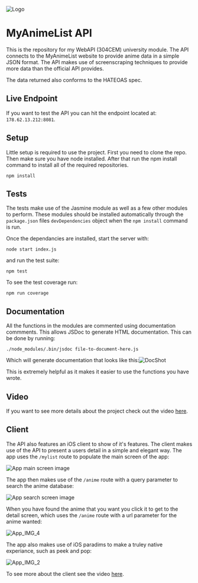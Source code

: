 ![Logo](README_FILES/Logo.png)

# MyAnimeList API

This is the repository for my WebAPI (304CEM) university module. The API connects to the MyAnimeList website to provide anime data in a simple JSON format. The API makes use of screenscraping techniques to provide more data than the official API provides.

The data returned also conforms to the HATEOAS spec.

## Live Endpoint

If you want to test the API you can hit the endpoint located at: `178.62.13.212:8081`.

## Setup

Little setup is required to use the project. First you need to clone the repo. Then make sure you have node installed. After that run the npm install command to install all of the required repositories.

```
npm install
```

## Tests

The tests make use of the Jasmine module as well as a few other modules to perform. These modules should be installed automatically through the `package.json` files `devDependencies` object when the `npm install` command is run.

Once the dependancies are installed, start the server with:

```
node start index.js
```

and run the test suite:

```
npm test
```

To see the test coverage run:

```
npm run coverage
```



## Documentation

All the functions in the modules are commented using documentation commments. This allows JSDoc to generate HTML documentation. This can be done by running:

```
./node_modules/.bin/jsdoc file-to-document-here.js
```

Which will generate documentation that looks like this:![DocShot](./README_FILES/DocShot.png)

This is extremely helpful as it makes it easier to use the functions you have wrote.

## Video

If you want to see more details about the project check out the video [here]().



## Client

The API also features an iOS client to show of it's features. The client makes use of the API to present a users detail in a simple and elegant way. The app uses the `/mylist` route to populate the main screen of the app:

![App main screen image](README_FILES/App_IMG_1.png)

The app then makes use of the `/anime` route with a query parameter to search the anime database:

![App search screen image](README_FILES/App_IMG_3.png)

When you have found the anime that you want you click it to get to the detail screen, which uses the `/anime` route with a url parameter for the anime wanted:

![App_IMG_4](README_FILES/App_IMG_4.png)

The app also makes use of iOS paradims to make a truley native experiance, such as peek and pop:

![App_IMG_2](README_FILES/App_IMG_2.png)

To see more about the client see the video [here](https://www.youtube.com/watch?v=KabkOLl_ZZg).